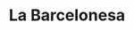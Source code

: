 ---
title: "La Barcelonesa"
url: /ciudad-autonoma-de-buenos-aires/la-barcelonesa-sarmiento/
shop: panadería
---